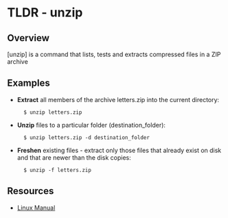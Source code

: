 TLDR - unzip
==========

Overview
--------

[unzip] is a command that lists, tests and extracts compressed files in a ZIP archive


Examples
--------

- **Extract** all members of the archive letters.zip into the current directory:

		$ unzip letters.zip

- **Unzip** files to a particular folder (destination_folder):

        $ unzip letters.zip -d destination_folder

- **Freshen** existing files - extract only those files that already exist on disk and that are newer than the disk copies:
		
		$ unzip -f letters.zip


Resources
---------

- [Linux Manual](http://man7.org/linux/man-pages/man1/unzip.1.html)
